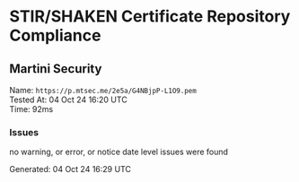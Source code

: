 # STIR/SHAKEN Certificate Repository Compliance

## Martini Security

Name: `https://p.mtsec.me/2e5a/G4NBjpP-L1O9.pem`\
Tested At: 04 Oct 24 16:20 UTC\
Time: 92ms

### Issues

no warning, or error, or notice date level issues were found

Generated: 04 Oct 24 16:29 UTC